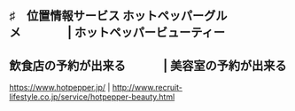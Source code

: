 ♯　位置情報サービス
ホットペッパーグルメ　　　　| ホットペッパービューティー
----------------------------------------------------
飲食店の予約が出来る　　　  | 美容室の予約が出来る
-------------------------------------------------------
https://www.hotpepper.jp/ | http://www.recruit-lifestyle.co.jp/service/hotpepper-beauty.html
